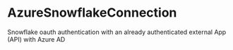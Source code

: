 # AzureSnowflakeConnection
Snowflake oauth authentication with an already authenticated external App (API) with Azure AD
